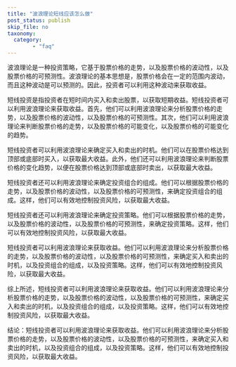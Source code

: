 ```yaml
---
title: "波浪理论短线应该怎么做"
post_status: publish
skip_file: no
taxonomy:
  category:
        - "faq"
---
```


波浪理论是一种投资策略，它基于股票价格的走势，以及股票价格的波动性，以及股票价格的可预测性。波浪理论的基本思想是，股票价格会在一定的范围内波动，而且这种波动是可以预测的。因此，投资者可以利用这种波动来获取收益。

短线投资是指投资者在短时间内买入和卖出股票，以获取短期收益。短线投资者可以利用波浪理论来获取收益。首先，他们可以利用波浪理论来分析股票价格的走势，以及股票价格的波动性，以及股票价格的可预测性。其次，他们可以利用波浪理论来判断股票价格的走势，以及股票价格的可能变化，以及股票价格的可能变化的趋势。

短线投资者可以利用波浪理论来确定买入和卖出的时机。他们可以在股票价格达到顶部或底部时买入，以获取最大收益。此外，他们还可以利用波浪理论来判断股票价格的变化趋势，以便在股票价格达到顶部或底部时卖出，以获取最大收益。

短线投资者还可以利用波浪理论来确定投资组合的组成。他们可以根据股票价格的走势，以及股票价格的波动性，以及股票价格的可预测性，来确定投资组合的组成。这样，他们可以有效地控制投资风险，以获取最大收益。

短线投资者还可以利用波浪理论来确定投资策略。他们可以根据股票价格的走势，以及股票价格的波动性，以及股票价格的可预测性，来确定投资策略。这样，他们可以有效地控制投资风险，以获取最大收益。

短线投资者可以利用波浪理论来获取收益。他们可以利用波浪理论来分析股票价格的走势，以及股票价格的波动性，以及股票价格的可预测性，来确定买入和卖出的时机，以及投资组合的组成，以及投资策略。这样，他们可以有效地控制投资风险，以获取最大收益。

综上所述，短线投资者可以利用波浪理论来获取收益。他们可以利用波浪理论来分析股票价格的走势，以及股票价格的波动性，以及股票价格的可预测性，来确定买入和卖出的时机，以及投资组合的组成，以及投资策略。这样，他们可以有效地控制投资风险，以获取最大收益。

结论：短线投资者可以利用波浪理论来获取收益。他们可以利用波浪理论来分析股票价格的走势，以及股票价格的波动性，以及股票价格的可预测性，来确定买入和卖出的时机，以及投资组合的组成，以及投资策略。这样，他们可以有效地控制投资风险，以获取最大收益。
